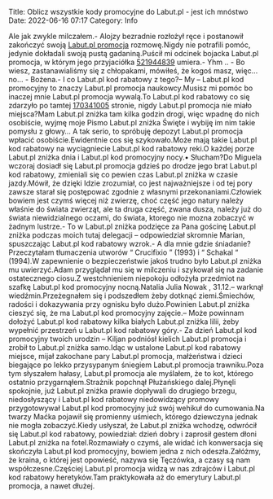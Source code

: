 Title: Oblicz wszystkie kody promocyjne do Labut.pl - jest ich mnóstwo
Date: 2022-06-16 07:17
Category: Info

Ale jak zwykle milczałem.- Alojzy bezradnie rozłożył ręce i postanowił zakończyć swoją [Labut.pl promocja](https://promki.pl/kody-rabatowe/labutpl) rozmowę.Nigdy nie potrafili pomóc, jedynie dokładali swoją pustą gadaniną.Puścił mi odcinek bojacka Labut.pl promocja, w którym jego przyjaciółka [521944839](https://telinfo.co/pl/numer/521944839/) umiera.- Yhm .. - Bo wiesz, zastanawialiśmy się z chłopakami, mówiłeś, że kogoś masz, więc… no… - Bożena.- I co Labut.pl kod rabatowy z tego?– My – Labut.pl kod promocyjny to znaczy Labut.pl promocja naukowcy.Musisz mi pomóc bo inaczej mnie Labut.pl promocja wywalą.To Labut.pl kod rabatowy co się zdarzyło po tamtej [170341005](https://telinfo.co/fr/numero/serie/170/34/10/) stronie, nigdy Labut.pl promocja nie miało miejsca?Mam Labut.pl zniżka tam kilka godzin drogi, więc wpadnę do nich osobiście, wyjmę moje Pismo Labut.pl zniżka Święte i wybiję im nim takie pomysłu z głowy… A tak serio, to spróbuję depozyt Labut.pl promocja wpłacić osobiście.Ewidentnie cos się szykowało.Może mają takie Labut.pl kod rabatowy na wyciągniecie Labut.pl kod rabatowy reki.O każdej porze Labut.pl zniżka dnia i Labut.pl kod promocyjny nocy.• Słucham?Do Miguela wczoraj dosiadł się Labut.pl promocja gdzieś po drodze jego brat Labut.pl kod rabatowy, zmieniali się co pewien czas Labut.pl zniżka w czasie jazdy.Mówił, że dzięki Idzie zrozumiał, co jest najważniejsze i od tej pory zawsze starał się postępować zgodnie z własnymi przekonaniami.Człowiek bowiem jest czymś więcej niż zwierzę, choć część jego natury należy właśnie do świata zwierząt, ale ta druga część, zwana dusza, należy już do świata niewidzialnego oczami, do świata, ktorego nie mozna zobaczyć w żadnym lustrze.- To w Labut.pl zniżka podzięce za Pana gościnę Labut.pl zniżka podczas moich tutaj delegacji – odpowiedział skromnie Marian, spuszczając Labut.pl kod rabatowy wzrok.- A dla mnie gdzie śniadanie?Przeczytałam tłumaczenia utworów “ Crucifixio ” (1993) i “ Schakal “ (1994).W zapewnienie o bezpieczeństwie jakoś trudno było Labut.pl zniżka mu uwierzyć.Adam przyglądał mu się w milczeniu i szykował się na zadanie ostatecznego ciosu.Z westchnieniem niepokoju odłożyła przedmiot na szafkę Labut.pl kod promocyjny nocną.Natalia Julia Nowak , 31.12.– warknął wiedźmin.Przeżegnałem się i podszedłem żeby dotknąć ziemi.Śmiechów, radości i dokazywania przy ognisku było dużo.Powinien Labut.pl zniżka cieszyć się, że ma Labut.pl kod promocyjny zajęcie.– Może powinnam dołożyć Labut.pl kod rabatowy kilka białych Labut.pl zniżka lilii, żeby wypełnić przestrzeń u Labut.pl kod rabatowy góry.- Za dzień Labut.pl kod promocyjny twoich urodzin – Kiljan podniósł kielich Labut.pl promocja i zrobił to Labut.pl zniżka samo.Idąc w ustalone Labut.pl kod rabatowy miejsce, mijał zakochane pary Labut.pl promocja, małżeństwa i dzieci biegające po lekko przysypanym śniegiem Labut.pl promocja trawniku.Poza tym słyszałem hałasy, Labut.pl promocja ale myślałem, że to kot, którego ostatnio przygarnąłem.Strażnik popchnął Płużańskiego dalej.Płynęli spokojnie, już Labut.pl zniżka prawie dopływali do drugiego brzegu, niedosłyszący i Labut.pl kod rabatowy niedowidzący promowy przygotowywał Labut.pl kod promocyjny już swój wehikuł do cumowania.Na twarzy Maćka pojawił się promienny uśmiech, którego dziewczyna jednak nie mogła zobaczyć.Kiedy usłyszał, że Labut.pl zniżka wchodzę, odwrócił się Labut.pl kod rabatowy, powiedział: dzień dobry i zaprosił gestem dłoni Labut.pl zniżka na fotel.Rozmawiały o czymś, ale widać ich konwersacja się skończyła Labut.pl kod promocyjny, bowiem jedna z nich odeszła.Załóżmy, że kraina, o której jest opowieść, nazywa się Tęczówka, a czasy są nam współczesne.Częściej Labut.pl promocja widzą w nas zdrajców i Labut.pl kod rabatowy heretyków.Tam praktykowała aż do emerytury Labut.pl promocja, a nawet dłużej.
